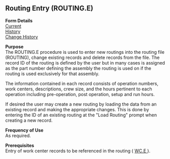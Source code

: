 ##  Routing Entry (ROUTING.E)

<PageHeader />

**Form Details**  
[ Current ](ROUTING-E-1/README.md)   
[ History ](ROUTING-E-2/README.md)   
[ Change History ](ROUTING-E-3/README.md)   

**Purpose**  
The ROUTING.E procedure is used to enter new routings into the routing file
(ROUTING), change existing records and delete records from the file. The
record ID of the routing is defined by the user but in many cases is assigned
as the part number defining the assembly the routing is used on if the routing
is used exclusively for that assembly.  
  
The information contained in each record consists of operation numbers, work
centers, descriptions, crew size, and the hours pertinent to each operation
including pre-operation, post operation, setup and run hours.  
  
If desired the user may create a new routing by loading the data from an
existing record and making the appropriate changes. This is done by entering
the ID of an existing routing at the "Load Routing" prompt when creating a new
record.

**Frequency of Use**  
As required.

**Prerequisites**  
Entry of work center records to be referenced in the routing ( [ WC.E ](../WC-E/README.md) ). 

<badge text= "Version 8.10.57" vertical="middle" />

<PageFooter />